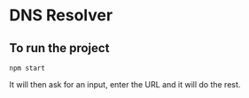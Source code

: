 # DNS Resolver

## To run the project
```
npm start
```

It will then ask for an input, enter the URL and it will do the rest.


